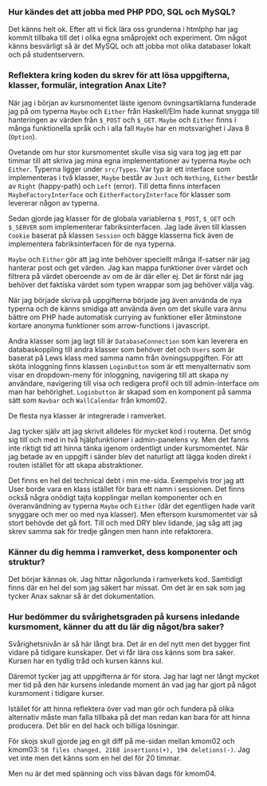 ### Hur kändes det att jobba med PHP PDO, SQL och MySQL?
Det känns helt ok. Efter att vi fick lära oss grunderna i htmlphp har jag kommit tillbaka till det i olika egna småprojekt och experiment. Om något känns besvärligt så är det MySQL och att jobba mot olika databaser lokalt och på studentservern.

### Reflektera kring koden du skrev för att lösa uppgifterna, klasser, formulär, integration Anax Lite?
När jag i början av kursmomentet läste igenom övningsartiklarna funderade jag på om typerna `Maybe` och `Either` från Haskell/Elm hade kunnat snygga till hanteringen av värden från `$_POST` och `$_GET`. `Maybe` och `Either` finns i många funktionella språk och i alla fall `Maybe` har en motsvarighet i Java 8  (`Option`).

Ovetande om hur stor kursmomentet skulle visa sig vara tog jag ett par timmar till att skriva jag mina egna implementationer av typerna `Maybe` och `Either`.
Typerna ligger under `src/Types`. Var typ är ett interface som implementeras i två klasser, `Maybe` består av `Just` och `Nothing`, `Either` består av `Right` (happy-path) och `Left` (error). Till detta finns interfacen `MaybeFactoryInterface` och  `EitherFactoryInterface` för klasser som levererar någon av typerna.

Sedan gjorde jag klasser för de globala variablerna `$_POST`, `$_GET` och `$_SERVER` som implementerar fabriksinterfacen. Jag lade även till klassen `Cookie` baserat på klassen `Session` och bägge klasserna fick även de implementera fabriksinterfacen för de nya typerna.

`Maybe` och `Either` gör att jag inte behöver speciellt många if-satser när jag hanterar post och get värden. Jag kan mappa funktioner över värdet och filtrera på värdet oberoende av om de är där eller ej. Det är först när jag behöver det faktiska värdet som typen wrappar som jag behöver välja väg.

När jag började skriva på uppgifterna började jag även använda de nya typerna och de känns smidiga att använda även om det skulle vara ännu bättre om PHP hade automatisk currying av funktioner eller åtminstone kortare anonyma funktioner som arrow-functions i javascript.

Andra klasser som jag lagt till är `DatabaseConnection` som kan leverera en databaskoppling till andra klasser som behöver det och `Users` som är baserat på Lews klass med samma namn från övningsuppgiften. För att sköta inloggning finns klassen `LoginButton` som är ett menyalternativ som visar en dropdown-meny för inloggning, navigering till att skapa ny användare, navigering till visa och redigera profil och till admin-interface om man har behörighet. `Loginbutton` är skapad som en komponent på samma sätt som `Navbar` och `WallCalendar` från kmom02.

De flesta nya klasser är integrerade i ramverket.

Jag tycker själv att jag skrivit alldeles för mycket kod i routerna. Det smög sig till och med in två hjälpfunktioner i admin-panelens vy. Men det fanns inte riktigt tid att hinna tänka igenom ordentligt under kursmomentet. När jag betade av en uppgift i sänder blev det naturligt att lägga koden direkt i routen istället för att skapa abstraktioner.

Det finns en hel del technical debt i min me-sida. Exempelvis tror jag att User borde vara en klass istället för bara ett namn i sessionen. Det finns också några onödigt tajta kopplingar mellan komponenter och en överanvändning av typerna `Maybe` och `Either` (där det egentligen hade varit snyggare och mer oo med nya klasser). Men eftersom kursmomentet var så stort behövde det gå fort. Till och med DRY blev lidande, jag såg att jag skrev samma sak för tredje gången men hann inte refaktorera.

### Känner du dig hemma i ramverket, dess komponenter och struktur?
Det börjar kännas ok. Jag hittar någorlunda i ramverkets kod. Samtidigt finns där en hel del som jag säkert har missat. Om det är en sak som jag tycker Anax saknar så är det dokumentation. 

### Hur bedömmer du svårighetsgraden på kursens inledande kursmoment, känner du att du lär dig något/bra saker?
Svårighetsnivån är så här långt bra. Det är en del nytt men det bygger fint vidare på tidigare kunskaper. Det vi får lära oss känns som bra saker. Kursen har en tydlig tråd och kursen känns kul.

Däremot tycker jag att uppgifterna är för stora. Jag har lagt ner långt mycket mer tid på den här kursens inledande moment än vad jag har gjort på något kursmoment i tidigare kurser.

Istället för att hinna reflektera över vad man gör och fundera på olika alternativ måste man falla tillbaka på det man redan kan bara för att hinna producera. Det blir en del hack och billiga lösningar.

För skojs skull gjorde jag en git diff på me-sidan mellan kmom02 och kmom03: `58 files changed, 2168 insertions(+), 194 deletions(-)`. Jag vet inte men det känns som en hel del för 20 timmar.

Men nu är det med spänning och viss bävan dags för kmom04.
